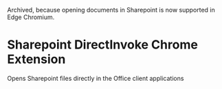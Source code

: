 Archived, because opening documents in Sharepoint is now supported in Edge Chromium.

# Sharepoint DirectInvoke Chrome Extension
Opens Sharepoint files directly in the Office client applications
